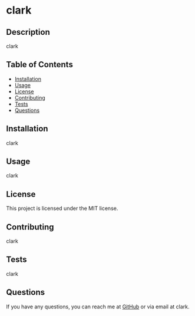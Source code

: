 
# clark

## Description
clark

## Table of Contents
- [Installation](#installation)
- [Usage](#usage)
- [License](#license)
- [Contributing](#contributing)
- [Tests](#tests)
- [Questions](#questions)

## Installation
clark

## Usage
clark

## License
This project is licensed under the MIT license.

## Contributing
clark

## Tests
clark

## Questions
If you have any questions, you can reach me at [GitHub](https://github.com/clark) or via email at clark.
